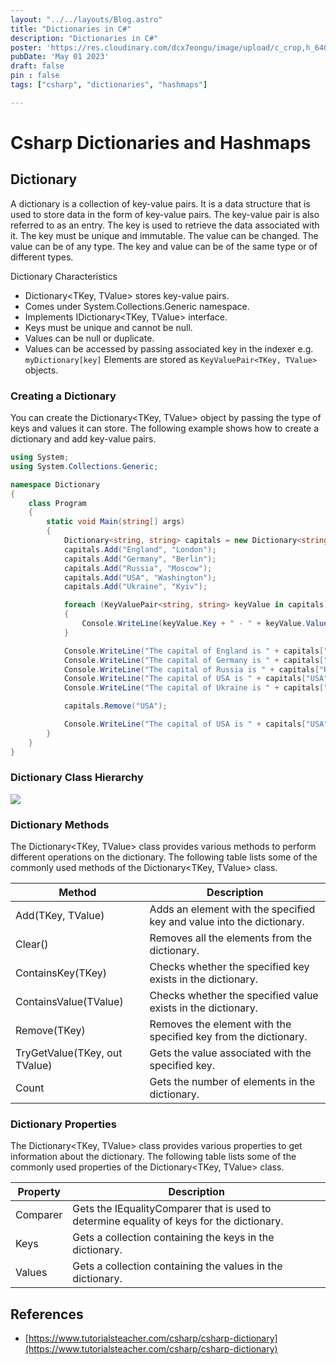 ```yaml
---
layout: "../../layouts/Blog.astro"
title: "Dictionaries in C#"
description: "Dictionaries in C#"
poster: 'https://res.cloudinary.com/dcx7eongu/image/upload/c_crop,h_640,w_1280/v1700217809/hash_maps_bn19qb.jpg'
pubDate: 'May 01 2023'
draft: false
pin : false
tags: ["csharp", "dictionaries", "hashmaps"]

---
```


# Csharp Dictionaries and Hashmaps

## Dictionary

A dictionary is a collection of key-value pairs. It is a data structure that is used to store data in the form of key-value pairs. The key-value pair is also referred to as an entry. The key is used to retrieve the data associated with it. The key must be unique and immutable. The value can be changed. The value can be of any type. The key and value can be of the same type or of different types.

Dictionary Characteristics
- Dictionary<TKey, TValue> stores key-value pairs.
- Comes under System.Collections.Generic namespace.
- Implements IDictionary<TKey, TValue> interface.
- Keys must be unique and cannot be null.
- Values can be null or duplicate.
- Values can be accessed by passing associated key in the indexer 
e.g. ```myDictionary[key]``` Elements are stored as ```KeyValuePair<TKey, TValue>``` objects.

### Creating a Dictionary

You can create the Dictionary<TKey, TValue> object by passing the type of keys and values it can store. The following example shows how to create a dictionary and add key-value pairs.

```csharp
using System;
using System.Collections.Generic;

namespace Dictionary
{
    class Program
    {
        static void Main(string[] args)
        {
            Dictionary<string, string> capitals = new Dictionary<string, string>();
            capitals.Add("England", "London");
            capitals.Add("Germany", "Berlin");
            capitals.Add("Russia", "Moscow");
            capitals.Add("USA", "Washington");
            capitals.Add("Ukraine", "Kyiv");

            foreach (KeyValuePair<string, string> keyValue in capitals)
            {
                Console.WriteLine(keyValue.Key + " - " + keyValue.Value);
            }

            Console.WriteLine("The capital of England is " + capitals["England"]);
            Console.WriteLine("The capital of Germany is " + capitals["Germany"]);
            Console.WriteLine("The capital of Russia is " + capitals["Russia"]);
            Console.WriteLine("The capital of USA is " + capitals["USA"]);
            Console.WriteLine("The capital of Ukraine is " + capitals["Ukraine"]);

            capitals.Remove("USA");

            Console.WriteLine("The capital of USA is " + capitals["USA"]);
        }
    }
}
```

### Dictionary Class Hierarchy

![](https://www.tutorialsteacher.com/Content/images/csharp/generic-dictionary.png)

### Dictionary Methods

The Dictionary<TKey, TValue> class provides various methods to perform different operations on the dictionary. The following table lists some of the commonly used methods of the Dictionary<TKey, TValue> class.

| Method | Description |
| --- | --- |
| Add(TKey, TValue) | Adds an element with the specified key and value into the dictionary. |
| Clear() | Removes all the elements from the dictionary. |
| ContainsKey(TKey) | Checks whether the specified key exists in the dictionary. |
| ContainsValue(TValue) | Checks whether the specified value exists in the dictionary. |
| Remove(TKey) | Removes the element with the specified key from the dictionary. |
| TryGetValue(TKey, out TValue) | Gets the value associated with the specified key. |
| Count | Gets the number of elements in the dictionary. |

### Dictionary Properties

The Dictionary<TKey, TValue> class provides various properties to get information about the dictionary. The following table lists some of the commonly used properties of the Dictionary<TKey, TValue> class.

| Property | Description |
| --- | --- |
| Comparer | Gets the IEqualityComparer<T> that is used to determine equality of keys for the dictionary. |
| Keys | Gets a collection containing the keys in the dictionary. |
| Values | Gets a collection containing the values in the dictionary. |


## References

- [https://www.tutorialsteacher.com/csharp/csharp-dictionary](https://www.tutorialsteacher.com/csharp/csharp-dictionary)